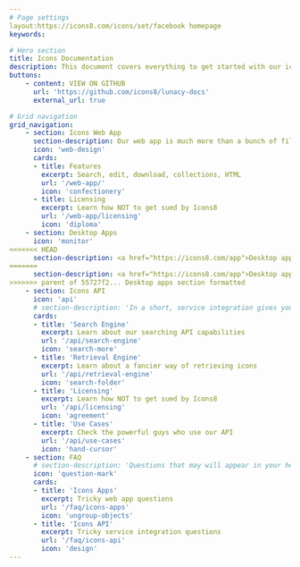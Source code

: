 ```yaml
---
# Page settings
layout:https://icons8.com/icons/set/facebook homepage
keywords:

# Hero section
title: Icons Documentation
description: This document covers everything to get started with our icons. It covers our apps for web, Windows, Mac, and our API.
buttons:
    - content: VIEW ON GITHUB
      url: 'https://github.com/icons8/lunacy-docs'
      external_url: true

# Grid navigation
grid_navigation:
    - section: Icons Web App
      section-description: Our web app is much more than a bunch of files. It allows you to recolor our icons, add effects such as a small overlay icon, generate HTML code, organize icons into your collections, and more. 
      icon: 'web-design'
      cards:
      - title: Features
        excerpt: Search, edit, download, collections, HTML
        url: '/web-app/'
        icon: 'confectionery'
      - title: Licensing
        excerpt: Learn how NOT to get sued by Icons8
        url: '/web-app/licensing'
        icon: 'diploma'
    - section: Desktop Apps
      icon: 'monitor'
<<<<<<< HEAD
      section-description: <a href="https://icons8.com/app">Desktop apps</a> are the native applications for Windows and Mac.The main idea behind the desktop apps is to provide offline access to our icons. Download it once and use it offline side by side with design tools of your choice.   Search is instant (you get your search results updated on each key press, so you get the <a href="https://icons8.com/icons/set/facebook">Facebook icons</a> immediately after pressing "f".  Drag and drop icons from the app right into your design software, such as <a href="https://sketchapp.com">Sketch</a> or <a href="https://icons8.com/lunacy">Lunacy</a>. It is that simple and effective! Take your dev process to the next level with our desktop apps!  
=======
      section-description: <a href="https://icons8.com/app">Desktop apps</a> are the native applications for Windows and Mac. The idea behind the desktop apps is to provide offline access to our icons. Download it once and use it offline side by side with design tools of your choice. Search is instant (you get your search results updated on each key press, so you get the <a href="https://icons8.com/icons/set/facebook">Facebook icons</a> immediately after pressing "f". Drag and drop icons from the app right into your design. It is that simple and effective! Take your dev process to the next level with our desktop apps!
>>>>>>> parent of 55727f2... Desktop apps section formatted
    - section: Icons API
      icon: 'api'
      # section-description: 'In a short, service integration gives you an ability to access icons programmatically, from within your apps, on the fly in real-time. In particular end-users of your products could generate their own projects, build their own visual content from within your apps tied to our service. The framework consist of search engine that allows to programmatically search for icons metadata and icons retrieval service which utilizes that metadata to actually retrieve icons in various formats, styles, colours, sizes etc. Click on the collapsable items below to read more about each of the topics:'
      cards:
      - title: 'Search Engine'
        excerpt: Learn about our searching API capabilities
        url: '/api/search-engine'
        icon: 'search-more'
      - title: 'Retrieval Engine'
        excerpt: Learn about a fancier way of retrieving icons
        url: '/api/retrieval-engine'
        icon: 'search-folder'
      - title: 'Licensing'
        excerpt: Learn how NOT to get sued by Icons8
        url: '/api/licensing'
        icon: 'agreement'
      - title: 'Use Cases'
        excerpt: Check the powerful guys who use our API
        url: '/api/use-cases'
        icon: 'hand-cursor'
    - section: FAQ
      # section-description: 'Questions that may will appear in your head:'
      icon: 'question-mark'
      cards:
      - title: 'Icons Apps'
        excerpt: Tricky web app questions
        url: '/faq/icons-apps'
        icon: 'ungroup-objects'
      - title: 'Icons API'
        excerpt: Tricky service integration questions 
        url: '/faq/icons-api'
        icon: 'design'
---
```


